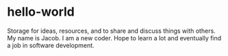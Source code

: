 # hello-world
Storage for ideas, resources, and to share and discuss things with others.
My name is Jacob. I am a new coder. Hope to learn a lot and eventually find a job in software development.
